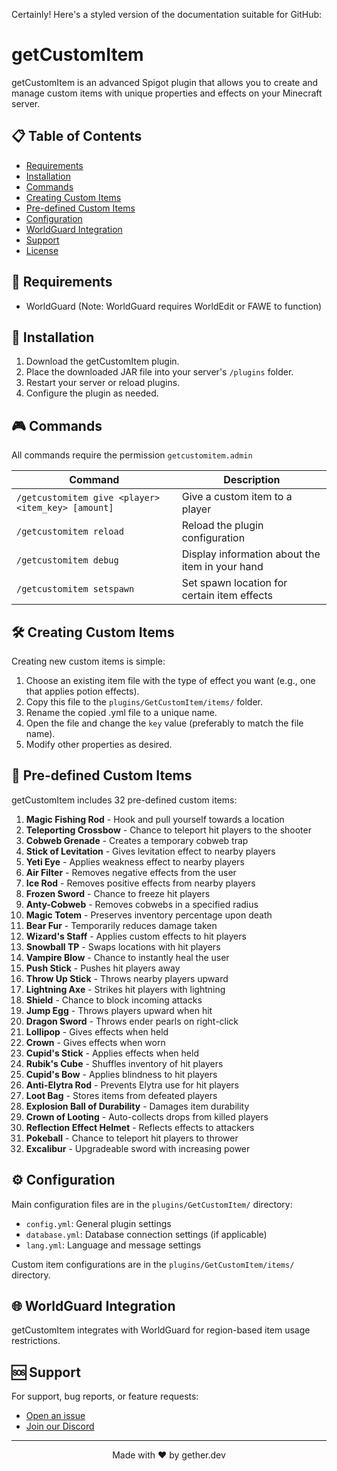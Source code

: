 Certainly! Here's a styled version of the documentation suitable for GitHub:

# getCustomItem

getCustomItem is an advanced Spigot plugin that allows you to create and manage custom items with unique properties and effects on your Minecraft server.

## 📋 Table of Contents

- [Requirements](#requirements)
- [Installation](#installation)
- [Commands](#commands)
- [Creating Custom Items](#creating-custom-items)
- [Pre-defined Custom Items](#pre-defined-custom-items)
- [Configuration](#configuration)
- [WorldGuard Integration](#worldguard-integration)
- [Support](#support)
- [License](#license)

## 🔧 Requirements

* WorldGuard (Note: WorldGuard requires WorldEdit or FAWE to function)

## 🚀 Installation

1. Download the getCustomItem plugin.
2. Place the downloaded JAR file into your server's `/plugins` folder.
3. Restart your server or reload plugins.
4. Configure the plugin as needed.

## 🎮 Commands

All commands require the permission `getcustomitem.admin`

| Command | Description |
|---------|-------------|
| `/getcustomitem give <player> <item_key> [amount]` | Give a custom item to a player |
| `/getcustomitem reload` | Reload the plugin configuration |
| `/getcustomitem debug` | Display information about the item in your hand |
| `/getcustomitem setspawn` | Set spawn location for certain item effects |

## 🛠️ Creating Custom Items

Creating new custom items is simple:

1. Choose an existing item file with the type of effect you want (e.g., one that applies potion effects).
2. Copy this file to the `plugins/GetCustomItem/items/` folder.
3. Rename the copied .yml file to a unique name.
4. Open the file and change the `key` value (preferably to match the file name).
5. Modify other properties as desired.

## 🎁 Pre-defined Custom Items

getCustomItem includes 32 pre-defined custom items:

1. **Magic Fishing Rod** - Hook and pull yourself towards a location
2. **Teleporting Crossbow** - Chance to teleport hit players to the shooter
3. **Cobweb Grenade** - Creates a temporary cobweb trap
4. **Stick of Levitation** - Gives levitation effect to nearby players
5. **Yeti Eye** - Applies weakness effect to nearby players
6. **Air Filter** - Removes negative effects from the user
7. **Ice Rod** - Removes positive effects from nearby players
8. **Frozen Sword** - Chance to freeze hit players
9. **Anty-Cobweb** - Removes cobwebs in a specified radius
10. **Magic Totem** - Preserves inventory percentage upon death
11. **Bear Fur** - Temporarily reduces damage taken
12. **Wizard's Staff** - Applies custom effects to hit players
13. **Snowball TP** - Swaps locations with hit players
14. **Vampire Blow** - Chance to instantly heal the user
15. **Push Stick** - Pushes hit players away
16. **Throw Up Stick** - Throws nearby players upward
17. **Lightning Axe** - Strikes hit players with lightning
18. **Shield** - Chance to block incoming attacks
19. **Jump Egg** - Throws players upward when hit
20. **Dragon Sword** - Throws ender pearls on right-click
21. **Lollipop** - Gives effects when held
22. **Crown** - Gives effects when worn
23. **Cupid's Stick** - Applies effects when held
24. **Rubik's Cube** - Shuffles inventory of hit players
25. **Cupid's Bow** - Applies blindness to hit players
26. **Anti-Elytra Rod** - Prevents Elytra use for hit players
27. **Loot Bag** - Stores items from defeated players
28. **Explosion Ball of Durability** - Damages item durability
29. **Crown of Looting** - Auto-collects drops from killed players
30. **Reflection Effect Helmet** - Reflects effects to attackers
31. **Pokeball** - Chance to teleport hit players to thrower
32. **Excalibur** - Upgradeable sword with increasing power

## ⚙️ Configuration

Main configuration files are in the `plugins/GetCustomItem/` directory:

- `config.yml`: General plugin settings
- `database.yml`: Database connection settings (if applicable)
- `lang.yml`: Language and message settings

Custom item configurations are in the `plugins/GetCustomItem/items/` directory.

## 🌐 WorldGuard Integration

getCustomItem integrates with WorldGuard for region-based item usage restrictions.

## 🆘 Support

For support, bug reports, or feature requests:
- [Open an issue](https://github.com/yourusername/getCustomItem-v2/issues)
- [Join our Discord](https://dc.gether.dev/)

---

<p align="center">
  Made with ❤️ by gether.dev
</p>
